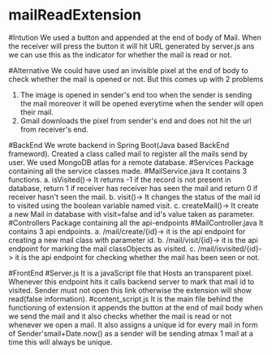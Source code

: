 # mailReadExtension

#Intution
We used a button and appended at the end of body of Mail. When the receiver will press the button it will hit URL generated by server.js ans we can use this as the indicator for whether the mail is read or not.

#Alternative
We could have used an invisible pixel at the end of body to check whether the mail is opened or not. But this comes up with 2 problems 
1. The image is opened in sender's end too when the sender is sending the mail moreover it will be opened everytime when the sender will open their mail.
2. Gmail downloads the pixel from sender's end and does not hit the url from receiver's end.

#BackEnd
    We wrote backend in Spring Boot(Java based BackEnd frameword).
    Created a class called mail to register all the mails send by user.
    We used MongoDB atlas for a remote database.
    #Services
        Package containing all the service classes made.
        #MailService.java
            It contains 3 functions.
                a. isVisited()-> It returns -1 if the record is not present in database, return 1 if receiver has receiver has seen the mail and return 0 if receiver hasn't seen the mail.
                b. visit()-> It changes the status of the mail id to visited using the boolean variable named visit.
                c. createMail()-> It create a new Mail in database with visit=false and id's value taken as parameter.
    #Controllers
        Package containing all the api-endpoints
        #MailController.java
            It contains 3 api endpoints.
                a. /mail/create/{id}-> it is the api endpoint for creating a new mail class with parameter id.
                b. /mail/visit/{id}-> it is the api endpoint for marking the mail classObjects as visited.
                c. /mail/isvisited/{id}-> it is the api endpoint for checking whether the mail has been seen or not.

#FrontEnd
    #Server.js
        It is a javaScript file that Hosts an transparent pixel. Whenever this endpoint hits it calls backend server to mark that mail id to visited. Sender must not open this link otherwise the extension will show read(false information).
    #content_script.js
        It is the main file behind the functioning of extension it appends the button at the end of mail body when we send the mail and it also checks whether the mail is read or not whenever we open a mail.
        It also assigns a unique id for every mail in form of Sender'smail+Date.now() as a sender will be sending atmax 1 mail at a time this will always be unique.